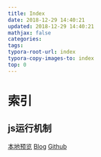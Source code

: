 ```yaml
---
title: Index
date: 2018-12-29 14:40:21 
updated: 2018-12-29 14:40:21 
mathjax: false 
categories:  
tags: 
typora-root-url: index
typora-copy-images-to: index
top: 0
---
```



# 索引 
 
## js运行机制 
[本地预览](js运行机制.md)    [Blog](http://blog.kuma8866.top/posts/3150218531/)     [Github](https://github.com/KumaDocCenter/js.JavaScript/blob/master/doc/md/JavaScript运行机制/js运行机制.md)
 
 
 

